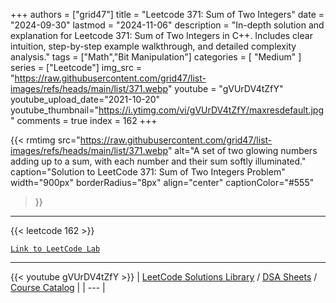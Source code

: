 
+++
authors = ["grid47"]
title = "Leetcode 371: Sum of Two Integers"
date = "2024-09-30"
lastmod = "2024-11-06"
description = "In-depth solution and explanation for Leetcode 371: Sum of Two Integers in C++. Includes clear intuition, step-by-step example walkthrough, and detailed complexity analysis."
tags = ["Math","Bit Manipulation"]
categories = [
    "Medium"
]
series = ["Leetcode"]
img_src = "https://raw.githubusercontent.com/grid47/list-images/refs/heads/main/list/371.webp"
youtube = "gVUrDV4tZfY"
youtube_upload_date="2021-10-20"
youtube_thumbnail="https://i.ytimg.com/vi/gVUrDV4tZfY/maxresdefault.jpg"
comments = true
index = 162
+++


{{< rmtimg 
    src="https://raw.githubusercontent.com/grid47/list-images/refs/heads/main/list/371.webp" 
    alt="A set of two glowing numbers adding up to a sum, with each number and their sum softly illuminated."
    caption="Solution to LeetCode 371: Sum of Two Integers Problem"
    width="900px"
    borderRadius="8px"
    align="center" 
    captionColor="#555"
>}}
---
{{< leetcode 162 >}}

[`Link to LeetCode Lab`](https://leetcode.com/problems/sum-of-two-integers/description/)

---
{{< youtube gVUrDV4tZfY >}}
| [LeetCode Solutions Library](https://grid47.xyz/leetcode/) / [DSA Sheets](https://grid47.xyz/sheets/) / [Course Catalog](https://grid47.xyz/courses/) |
| --- |
